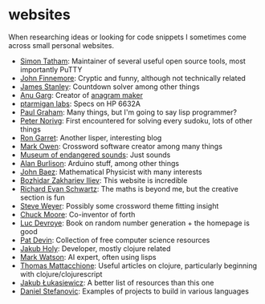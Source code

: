 # websites
When researching ideas or looking for code snippets I sometimes come across small personal websites. 

* [Simon Tatham](https://www.chiark.greenend.org.uk/~sgtatham/): Maintainer of several useful open source tools, most importantly PuTTY
* [John Finnemore](http://johnfinnemore.blogspot.com/): Cryptic and funny, although not technically related
* [James Stanley](https://incoherency.co.uk/blog/): Countdown solver among other things
* [Anu Garg](https://wordsmith.org/anu/index.html): Creator of [anagram maker](https://wordsmith.org/anagram/)
* [ptarmigan labs](https://ptarmiganlabs.com/): Specs on HP 6632A
* [Paul Graham](http://www.paulgraham.com/index.html): Many things, but I'm going to say lisp programmer?
* [Peter Norivg](http://www.norvig.com/): First encountered for solving every sudoku, lots of other things
* [Ron Garret](http://rongarret.info/): Another lisper, interesting blog
* [Mark Owen](https://www.quinapalus.com/): Crossword software creator among many things
* [Museum of endangered sounds](http://savethesounds.info/): Just sounds
* [Alan Burlison](http://bleaklow.com/): Arduino stuff, among other things
* [John Baez](http://math.ucr.edu/home/baez/README.html): Mathematical Physicist with many interests
* [Bozhidar Zakhariev Iliev](http://theo.inrne.bas.bg/%7Ebozho/index.php): This website is incredible
* [Richard Evan Schwartz](https://www.math.brown.edu/%7Eres/): The maths is beyond me, but the creative section is fun
* [Steve Weyer](https://communicrossings.com/): Possibly some crossword theme fitting insight
* [Chuck Moore](https://colorforth.github.io/): Co-inventor of forth
* [Luc Devroye](http://luc.devroye.org/rnbookindex.html): Book on random number generation + the homepage is good
* [Pat Devin](http://opendatastructures.org/): Collection of free computer science resources
* [Jakub Holy](https://blog.jakubholy.net/): Developer, mostly clojure related
* [Mark Watson](https://markwatson.com/): AI expert, often using lisps
* [Thomas Mattacchione](https://betweentwoparens.com): Useful articles on clojure, particularly beginning with clojure/clojurescript
* [Jakub Łukasiewicz](https://resources.joren.ga/): A better list of resources than this one
* [Daniel Stefanovic](https://github.com/danistefanovic/build-your-own-x): Examples of projects to build in various languages
